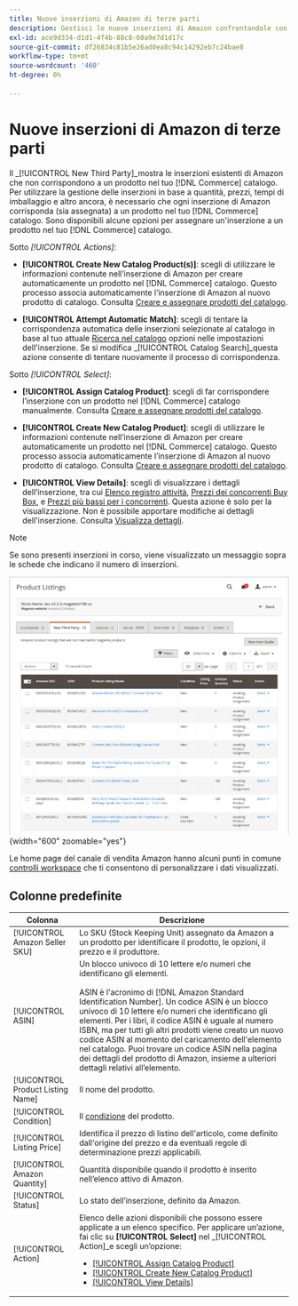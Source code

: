 ```yaml
---
title: Nuove inserzioni di Amazon di terze parti
description: Gestisci le nuove inserzioni di Amazon confrontandole con un prodotto nel tuo catalogo Commerce.
exl-id: ace9d334-d1d1-4f4b-88c8-60a9e7d1d17c
source-git-commit: df26834c81b5e26ad0ea8c94c14292eb7c24bae8
workflow-type: tm+mt
source-wordcount: '460'
ht-degree: 0%

---
```


# Nuove inserzioni di Amazon di terze parti

Il _[!UICONTROL New Third Party]_mostra le inserzioni esistenti di Amazon che non corrispondono a un prodotto nel tuo [!DNL Commerce] catalogo. Per utilizzare la gestione delle inserzioni in base a quantità, prezzi, tempi di imballaggio e altro ancora, è necessario che ogni inserzione di Amazon corrisponda (sia assegnata) a un prodotto nel tuo [!DNL Commerce] catalogo. Sono disponibili alcune opzioni per assegnare un&#39;inserzione a un prodotto nel tuo [!DNL Commerce] catalogo.

Sotto _[!UICONTROL Actions]_:

- **[!UICONTROL Create New Catalog Product(s)]**: scegli di utilizzare le informazioni contenute nell’inserzione di Amazon per creare automaticamente un prodotto nel [!DNL Commerce] catalogo. Questo processo associa automaticamente l’inserzione di Amazon al nuovo prodotto di catalogo. Consulta [Creare e assegnare prodotti del catalogo](./creating-assigning-catalog-products.md).

- **[!UICONTROL Attempt Automatic Match]**: scegli di tentare la corrispondenza automatica delle inserzioni selezionate al catalogo in base al tuo attuale [Ricerca nel catalogo](./catalog-search.md) opzioni nelle impostazioni dell&#39;inserzione. Se si modifica _[!UICONTROL Catalog Search]_questa azione consente di tentare nuovamente il processo di corrispondenza.

Sotto _[!UICONTROL Select]_:

- **[!UICONTROL Assign Catalog Product]**: scegli di far corrispondere l’inserzione con un prodotto nel [!DNL Commerce] catalogo manualmente. Consulta [Creare e assegnare prodotti del catalogo](./creating-assigning-catalog-products.md).

- **[!UICONTROL Create New Catalog Product]**: scegli di utilizzare le informazioni contenute nell’inserzione di Amazon per creare automaticamente un prodotto nel [!DNL Commerce] catalogo. Questo processo associa automaticamente l’inserzione di Amazon al nuovo prodotto di catalogo. Consulta [Creare e assegnare prodotti del catalogo](./creating-assigning-catalog-products.md).

- **[!UICONTROL View Details]**: scegli di visualizzare i dettagli dell’inserzione, tra cui [Elenco registro attività](./product-listing-details.md#listing-activity-log), [Prezzi dei concorrenti Buy Box](./product-listing-details.md#buy-box-competitor-pricing), e [Prezzi più bassi per i concorrenti](./product-listing-details.md#lowest-competitor-pricing). Questa azione è solo per la visualizzazione. Non è possibile apportare modifiche ai dettagli dell&#39;inserzione. Consulta [Visualizza dettagli](./product-listing-details.md).

>[!NOTE]
>
>Se sono presenti inserzioni in corso, viene visualizzato un messaggio sopra le schede che indicano il numero di inserzioni.

![Nuove inserzioni di terze parti](assets/amazon-listings-new-third-party.png){width="600" zoomable="yes"}

Le home page del canale di vendita Amazon hanno alcuni punti in comune [controlli workspace](./workspace-controls.md) che ti consentono di personalizzare i dati visualizzati.

## Colonne predefinite

| Colonna | Descrizione |
|---|---|
| [!UICONTROL Amazon Seller SKU] | Lo SKU (Stock Keeping Unit) assegnato da Amazon a un prodotto per identificare il prodotto, le opzioni, il prezzo e il produttore. |
| [!UICONTROL ASIN] | Un blocco univoco di 10 lettere e/o numeri che identificano gli elementi.<br><br>ASIN è l&#39;acronimo di [!DNL Amazon Standard Identification Number]. Un codice ASIN è un blocco univoco di 10 lettere e/o numeri che identificano gli elementi. Per i libri, il codice ASIN è uguale al numero ISBN, ma per tutti gli altri prodotti viene creato un nuovo codice ASIN al momento del caricamento dell&#39;elemento nel catalogo. Puoi trovare un codice ASIN nella pagina dei dettagli del prodotto di Amazon, insieme a ulteriori dettagli relativi all’elemento. |
| [!UICONTROL Product Listing Name] | Il nome del prodotto. |
| [!UICONTROL Condition] | Il [condizione](./product-listing-condition.md) del prodotto. |
| [!UICONTROL Listing Price] | Identifica il prezzo di listino dell&#39;articolo, come definito dall&#39;origine del prezzo e da eventuali regole di determinazione prezzi applicabili. |
| [!UICONTROL Amazon Quantity] | Quantità disponibile quando il prodotto è inserito nell’elenco attivo di Amazon. |
| [!UICONTROL Status] | Lo stato dell’inserzione, definito da Amazon. |
| [!UICONTROL Action] | Elenco delle azioni disponibili che possono essere applicate a un elenco specifico. Per applicare un’azione, fai clic su **[!UICONTROL Select]** nel _[!UICONTROL Action]_e scegli un’opzione:<ul><li>[[!UICONTROL Assign Catalog Product]](./creating-assigning-catalog-products.md)</li><li>[[!UICONTROL Create New Catalog Product]](./creating-assigning-catalog-products.md)</li><li>[[!UICONTROL View Details]](./product-listing-details.md)</li></ul> |
